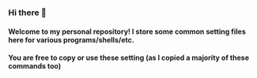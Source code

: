 ### Hi there 👋

#### Welcome to my personal repository! I store some common setting files here for various programs/shells/etc. 

#### You are free to copy or use these setting (as I copied a majority of these commands too)


